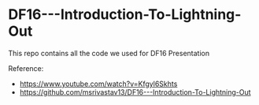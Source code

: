 # DF16---Introduction-To-Lightning-Out
This repo contains all the code we used for DF16 Presentation

Reference:
* https://www.youtube.com/watch?v=Kfgyl6Skhts
*  https://github.com/msrivastav13/DF16---Introduction-To-Lightning-Out